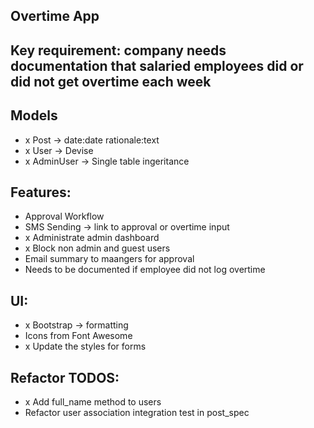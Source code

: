 ## Overtime App

## Key requirement: company needs documentation that salaried employees did or did not get overtime each week

## Models
- x Post -> date:date rationale:text
- x User -> Devise
- x AdminUser -> Single table ingeritance

## Features:
- Approval Workflow
- SMS Sending -> link to approval or overtime input
- x Administrate admin dashboard
- x Block non admin and guest users
- Email summary to maangers for approval
- Needs to be documented if employee did not log overtime

## UI:
- x Bootstrap -> formatting
- Icons from Font Awesome
- x Update the styles for forms

## Refactor TODOS:
- x Add full_name method to users
- Refactor user association integration test in post_spec